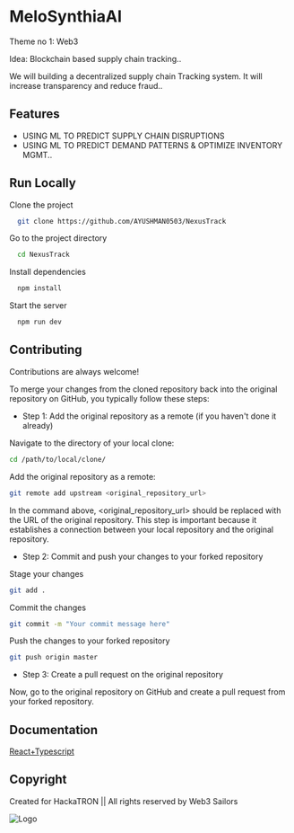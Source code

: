 # MeloSynthiaAI

Theme no 1: Web3

Idea: Blockchain based supply chain tracking..

We will building a decentralized supply chain Tracking system. It will increase transparency and reduce fraud..





## Features

- USING ML TO PREDICT SUPPLY CHAIN DISRUPTIONS
- USING ML TO PREDICT DEMAND PATTERNS & OPTIMIZE INVENTORY MGMT..


## Run Locally

Clone the project

```bash
  git clone https://github.com/AYUSHMAN0503/NexusTrack 
```

Go to the project directory

```bash
  cd NexusTrack
```

Install dependencies

```bash
  npm install
```

Start the server

```bash
  npm run dev
```


## Contributing

Contributions are always welcome!

To merge your changes from the cloned repository back into the original repository on GitHub, you typically follow these steps:

- Step 1: Add the original repository as a remote (if you haven't done it already)

Navigate to the directory of your local clone:

```bash
cd /path/to/local/clone/
```

Add the original repository as a remote:

```bash
git remote add upstream <original_repository_url>
```

In the command above, <original_repository_url> should be replaced with the URL of the original repository. This step is important because it establishes a connection between your local repository and the original repository.

- Step 2: Commit and push your changes to your forked repository

Stage your changes

```bash
git add .
```

Commit the changes

```bash
git commit -m "Your commit message here"
```

Push the changes to your forked repository

```bash
git push origin master
```
- Step 3: Create a pull request on the original repository

Now, go to the original repository on GitHub and create a pull request from your forked repository. 









## Documentation

[React+Typescript](https://react-typescript-cheatsheet.netlify.app/)


## Copyright

Created for HackaTRON || All rights reserved by Web3 Sailors 


![Logo](C:\Users\ayush\OneDrive\Desktop\LOGOS\logo-transparent-png.png)



